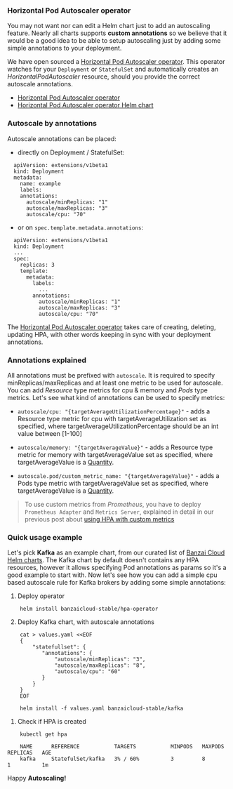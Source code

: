 ### Horizontal Pod Autoscaler operator

You may not want nor can edit a Helm chart just to add an autoscaling feature. Nearly all charts supports **custom annotations** so we believe that it would be a good idea to be able to setup autoscaling just by adding some simple annotations to your deployment. 

We have open sourced a [Horizontal Pod Autoscaler operator](https://github.com/banzaicloud/hpa-operator). This operator watches for your `Deployment` or `StatefulSet` and automatically creates an *HorizontalPodAutoscaler* resource, should you provide the correct autoscale annotations.

- [Horizontal Pod Autoscaler operator](https://github.com/banzaicloud/hpa-operator)
- [Horizontal Pod Autoscaler operator Helm chart](https://github.com/banzaicloud/banzai-charts/tree/master/hpa-operator)

### Autoscale by annotations

Autoscale annotations can be placed:

- directly on Deployment / StatefulSet:

```
  apiVersion: extensions/v1beta1
  kind: Deployment
  metadata:
    name: example
    labels:
    annotations:
      autoscale/minReplicas: "1"
      autoscale/maxReplicas: "3"
      autoscale/cpu: "70"
```

- or on `spec.template.metadata.annotations`:

```
  apiVersion: extensions/v1beta1
  kind: Deployment
  ...
  spec:
    replicas: 3
    template:
      metadata:
        labels:
          ...
        annotations:
          autoscale/minReplicas: "1"
          autoscale/maxReplicas: "3"
          autoscale/cpu: "70"
```   

The [Horizontal Pod Autoscaler operator](https://github.com/banzaicloud/hpa-operator) takes care of creating, deleting, updating HPA, with other words keeping in sync with your deployment annotations.

### Annotations explained

All annotations must be prefixed with `autoscale`. It is required to specify minReplicas/maxReplicas and at least one metric to be used for autoscale. You can add *Resource* type metrics for cpu & memory and *Pods* type metrics.
Let's see what kind of annotations can be used to specify metrics:

- ``autoscale/cpu: "{targetAverageUtilizationPercentage}"`` - adds a Resource type metric for cpu with targetAverageUtilization set as specified, where targetAverageUtilizationPercentage should be an int value between [1-100]

- ``autoscale/memory: "{targetAverageValue}"`` - adds a Resource type metric for memory with targetAverageValue set as specified, where targetAverageValue is a [Quantity](https://godoc.org/k8s.io/apimachinery/pkg/api/resource#Quantity).

- ``autoscale.pod/custom_metric_name: "{targetAverageValue}"`` - adds a Pods type metric with targetAverageValue set as specified, where targetAverageValue is a [Quantity](https://godoc.org/k8s.io/apimachinery/pkg/api/resource#Quantity).

> To use custom metrics from *Prometheus*, you have to deploy `Prometheus Adapter` and `Metrics Server`, explained in detail in our previous post about [using HPA with custom metrics](https://banzaicloud.com/blog/k8s-horizontal-pod-autoscaler/)

### Quick usage example

Let's pick **Kafka** as an example chart, from our curated list of [Banzai Cloud Helm charts](https://github.com/banzaicloud/banzai-charts/tree/master/kafka). The Kafka chart by default doesn't contains any HPA resources, however it allows specifying Pod annotations as params so it's a good example to start with. Now let's see how you can add a simple cpu based autoscale rule for Kafka brokers by adding some simple annotations:

  1. Deploy operator

```
    helm install banzaicloud-stable/hpa-operator
```

  2. Deploy Kafka chart, with autoscale annotations

```
    cat > values.yaml <<EOF
    {
        "statefullset": {
           "annotations": {
               "autoscale/minReplicas": "3",
               "autoscale/maxReplicas": "8",
               "autoscale/cpu": "60"
           }
        }
    }
    EOF

    helm install -f values.yaml banzaicloud-stable/kafka
```

  1. Check if HPA is created

```
    kubectl get hpa

    NAME      REFERENCE           TARGETS           MINPODS   MAXPODS   REPLICAS   AGE
    kafka     StatefulSet/kafka   3% / 60%          3         8         1          1m
```

Happy **Autoscaling!**
